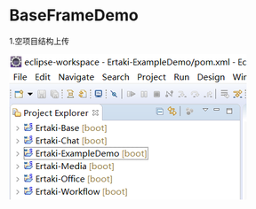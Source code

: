 # BaseFrameDemo
1.空项目结构上传

![--标题--](https://github.com/523171376/BaseFrameDemo/blob/master/src/main/resources/static/img/1.png)
